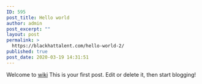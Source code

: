 ```yaml
---
ID: 595
post_title: Hello world
author: admin
post_excerpt: ""
layout: post
permalink: >
  https://blackhattalent.com/hello-world-2/
published: true
post_date: 2020-03-19 14:31:51
---
```

Welcome to <a id="52sd52" href="https://www.wikipedia.org">wiki</a> This is your first post. Edit or delete it, then start blogging!